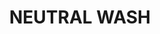---
title: "NEUTRAL WASH"
price: 0 
desc: "Bez opisa"
img_path: "/assets/img/A.MIG-1010.jpg"
brand: AMMO
available: true
special_offer: false
new: false
soon: false
cat: "Weathering"
subcat: ""
subsubcat: "wet-emajl-wash"
---